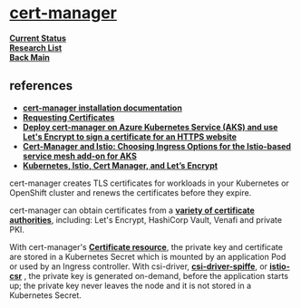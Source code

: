 # **[cert-manager](https://cert-manager.io/docs/)**

**[Current Status](../../../../../development/status/weekly/current_status.md)**\
**[Research List](../../../../research_list.md)**\
**[Back Main](../../../../../README.md)**

## references

- **[cert-manager installation documentation](https://cert-manager.io/docs/installation/kubernetes/)**
- **[Requesting Certificates](https://cert-manager.io/docs/usage/)**
- **[Deploy cert-manager on Azure Kubernetes Service (AKS) and use Let's Encrypt to sign a certificate for an HTTPS website](https://cert-manager.io/docs/tutorials/getting-started-aks-letsencrypt/)**
- **[Cert-Manager and Istio: Choosing Ingress Options for the Istio-based service mesh add-on for AKS](https://medium.com/microsoftazure/cert-manager-and-istio-choosing-ingress-options-for-the-istio-based-service-mesh-add-on-for-aks-c633c97fa4f2)**
- **[Kubernetes, Istio, Cert Manager, and Let’s Encrypt](https://medium.com/@rd.petrusek/kubernetes-istio-cert-manager-and-lets-encrypt-c3e0822a3aaf)**

cert-manager creates TLS certificates for workloads in your Kubernetes or OpenShift cluster and renews the certificates before they expire.

cert-manager can obtain certificates from a **[variety of certificate authorities](https://cert-manager.io/docs/configuration/issuers/)**, including: Let's Encrypt, HashiCorp Vault, Venafi and private PKI.

With cert-manager's **[Certificate resource](https://cert-manager.io/docs/usage/certificate/)**, the private key and certificate are stored in a Kubernetes Secret which is mounted by an application Pod or used by an Ingress controller. With csi-driver, **[csi-driver-spiffe](https://cert-manager.io/docs/usage/csi-driver-spiffe/)**, or **[istio-csr](https://cert-manager.io/docs/usage/istio-csr/)** , the private key is generated on-demand, before the application starts up; the private key never leaves the node and it is not stored in a Kubernetes Secret.
